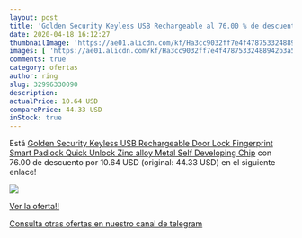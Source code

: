 ```yaml
---
layout: post
title: 'Golden Security Keyless USB Rechargeable al 76.00 % de descuento'
date: 2020-04-18 16:12:27
thumbnailImage: 'https://ae01.alicdn.com/kf/Ha3cc9032ff7e4f47875332488942b3a5D/Golden-Security-Keyless-USB-Rechargeable-Door-Lock-Fingerprint-Smart-Padlock-Quick-Unlock-Zinc-alloy-Metal-Self.jpg_350x350._SL200_.jpg'
images: [ 'https://ae01.alicdn.com/kf/Ha3cc9032ff7e4f47875332488942b3a5D/Golden-Security-Keyless-USB-Rechargeable-Door-Lock-Fingerprint-Smart-Padlock-Quick-Unlock-Zinc-alloy-Metal-Self.jpg_350x350._SL200_.jpg' ]
comments: true
category: ofertas
author: ring
slug: 32996330090
description:
actualPrice: 10.64 USD
comparePrice: 44.33 USD
inStock: true
---
```


Está [Golden Security Keyless USB Rechargeable Door Lock Fingerprint Smart Padlock Quick Unlock Zinc alloy Metal Self Developing Chip](https://www.amazon.com/dp/32996330090/?tag=redken08-20) con 76.00 de descuento por 10.64 USD (original: 44.33 USD) en el siguiente enlace!

[![](https://ae01.alicdn.com/kf/Ha3cc9032ff7e4f47875332488942b3a5D/Golden-Security-Keyless-USB-Rechargeable-Door-Lock-Fingerprint-Smart-Padlock-Quick-Unlock-Zinc-alloy-Metal-Self.jpg_350x350._SL200_.jpg)](https://www.amazon.com/dp/32996330090/?tag=redken08-20)

[Ver la oferta!!](https://www.amazon.com/dp/32996330090/?tag=redken08-20)

[Consulta otras ofertas en nuestro canal de telegram](https://t.me/s/ofertas25)
